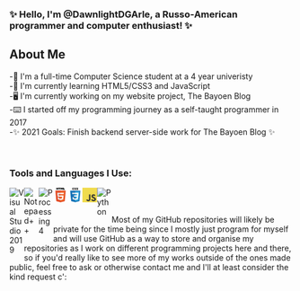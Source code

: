 ### ✨ Hello, I'm @DawnlightDGArle, a Russo-American programmer and computer enthusiast! ✨

## About Me

-🏫 I'm a full-time Computer Science student at a 4 year univeristy
<br/>
-🌱 I'm currently learning HTML5/CSS3 and JavaScript
<br/>
-🖥️ I'm currently working on my website project, The Bayoen Blog
<br/>
-⌨️ I started off my programming journey as a self-taught programmer in 2017
<br/>
-✨ 2021 Goals: Finish backend server-side work for The Bayoen Blog ✨

<br/>

### Tools and Languages I Use:

<img align="left" alt="Visual Studio 2019" width="26px" src="https://external-content.duckduckgo.com/iu/?u=https%3A%2F%2Fuser-images.githubusercontent.com%2F12221569%2F57069689-638d6700-6ce6-11e9-8898-59186ef0513e.PNG&f=1&nofb=1" />
<img align="left" alt="Notepad++" width="26px" src="https://external-content.duckduckgo.com/iu/?u=https%3A%2F%2F2.bp.blogspot.com%2F-YxV67LGDGSs%2FWksbaiKaQSI%2FAAAAAAAAAh8%2FwreqaG4HbBw3h6g-AThMSLRk81hQ85dYgCK4BGAYYCw%2Fs1600%2FNotepad-Plus-Plus-icon.png&f=1&nofb=1" />
<img align="left" alt="Processing 4" width="26px" src="https://static.wikia.nocookie.net/logopedia/images/9/99/Processing_2021.svg/revision/latest/scale-to-width-down/220?cb=20210827142846" />
<img align="left" alt="HTML5" width="26px" src="https://raw.githubusercontent.com/github/explore/80688e429a7d4ef2fca1e82350fe8e3517d3494d/topics/html/html.png" />
<img align="left" alt="CSS3" width="26px" src="https://raw.githubusercontent.com/github/explore/80688e429a7d4ef2fca1e82350fe8e3517d3494d/topics/css/css.png" />
<img align="left" alt="JavaScript" width="26px" src="https://raw.githubusercontent.com/github/explore/80688e429a7d4ef2fca1e82350fe8e3517d3494d/topics/javascript/javascript.png" />
<img align="left" alt="Python" width="26px" src="https://external-content.duckduckgo.com/iu/?u=http%3A%2F%2Ficons.iconarchive.com%2Ficons%2Fcornmanthe3rd%2Fplex%2F512%2FOther-python-icon.png&f=1&nofb=1" />

<br/>  
<br/>

Most of my GitHub repositories will likely be private for the time being since I mostly just program for myself and will use GitHub as a way to store and organise my repositories as I work on different programming projects here and there, so if you'd really like to see more of my works outside of the ones made public, feel free to ask or otherwise contact me and I'll at least consider the kind request c':

<!---
DawnlightDGArle/DawnlightDGArle is a ✨ special ✨ repository because its `README.md` (this file) appears on your GitHub profile.
You can click the Preview link to take a look at your changes.
--->
